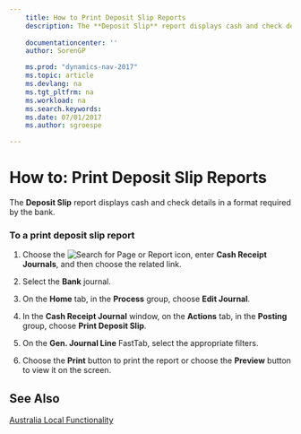 ```yaml
---
    title: How to Print Deposit Slip Reports 
    description: The **Deposit Slip** report displays cash and check details in a format required by the bank.
    
    documentationcenter: ''
    author: SorenGP

    ms.prod: "dynamics-nav-2017"
    ms.topic: article
    ms.devlang: na
    ms.tgt_pltfrm: na
    ms.workload: na
    ms.search.keywords:
    ms.date: 07/01/2017
    ms.author: sgroespe

---
```

# How to: Print Deposit Slip Reports
The **Deposit Slip** report displays cash and check details in a format required by the bank.  
  
### To a print deposit slip report  
  
1.  Choose the ![Search for Page or Report](media/ui-search/search_small.png "Search for Page or Report icon") icon, enter **Cash Receipt Journals**, and then choose the related link.  
  
2.  Select the **Bank** journal.  
  
3.  On the **Home** tab, in the **Process** group, choose **Edit Journal**.  
  
4.  In the **Cash Receipt Journal** window, on the **Actions** tab, in the **Posting** group, choose **Print Deposit Slip**.  
  
5.  On the **Gen. Journal Line** FastTab, select the appropriate filters.  
  
6.  Choose the **Print** button to print the report or choose the **Preview** button to view it on the screen.  
  
## See Also  
 [Australia Local Functionality](../Australia/australia-local-functionality.md)
